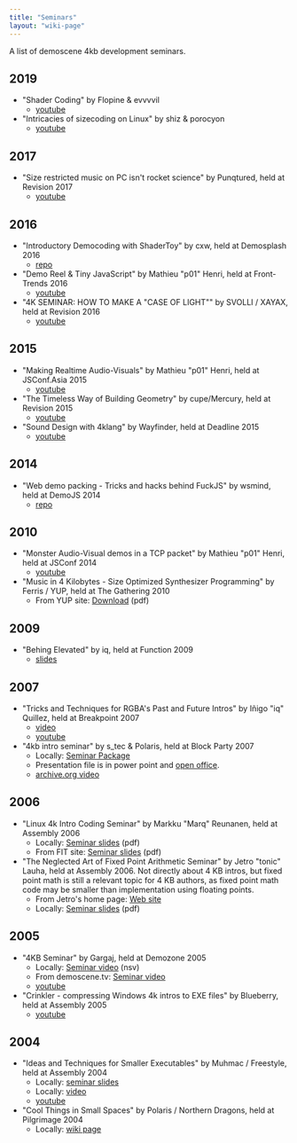 ```yaml
---
title: "Seminars"
layout: "wiki-page"
---
```


A list of demoscene 4kb development seminars.

## 2019
* "Shader Coding" by Flopine & evvvvil
   * [youtube](https://www.youtube.com/watch?v=uFFR31t1WMM)
* "Intricacies of sizecoding on Linux" by shiz & porocyon
   * [youtube](https://www.youtube.com/watch?v=a03HXo8a_Io)

## 2017
* "Size restricted music on PC isn't rocket science" by Punqtured, held at Revision 2017
    * [youtube](https://www.youtube.com/watch?v=9BqKH0XNN-g&list=PLNqQO7lFY6dmVxOgMfA0n4Pi00f2y0HCA&index=12)

## 2016
* "Introductory Democoding with ShaderToy" by cxw, held at Demosplash 2016
    * [repo](https://bitbucket.org/inclinescene/demosplash-2016)
* "Demo Reel & Tiny JavaScript" by Mathieu "p01" Henri, held at Front-Trends 2016
    * [youtube](https://www.youtube.com/watch?v=h4MS5zU_C0c&feature=youtu.be&list=PLBevk0eXLOGdZ4yHChA-JW69DCBe7uGkJ) 
* "4K SEMINAR: HOW TO MAKE A "CASE OF LIGHT"" by SVOLLI / XAYAX, held at Revision 2016
    * [youtube](https://www.youtube.com/watch?v=Jj54mV9T8YU&index=3&list=PLNqQO7lFY6dmH5kMSWtuRP6ZhBiQdQIU1) 

## 2015
* "Making Realtime Audio-Visuals" by Mathieu "p01" Henri, held at JSConf.Asia 2015
    * [youtube](https://www.youtube.com/watch?v=16oLi1kvLHs) 
* "The Timeless Way of Building Geometry" by cupe/Mercury, held at Revision 2015
    * [youtube](https://www.youtube.com/watch?v=T-9R0zAwL7s&index=8&list=PLNqQO7lFY6dlPOg7cA1SczEU0Y7UW6iMW)
* "Sound Design with 4klang" by Wayfinder, held at Deadline 2015
    * [youtube](https://www.youtube.com/watch?v=wP__g_9FT4M) 

## 2014
* "Web demo packing - Tricks and hacks behind FuckJS" by wsmind, held at DemoJS 2014
    * [repo](http://wsmind.github.io/demojs2014-web-demo-packing/#/)

## 2010
* "Monster Audio-Visual demos in a TCP packet" by Mathieu "p01" Henri, held at JSConf 2014
    * [youtube](https://www.youtube.com/watch?v=8aYVH2j0kAU)
* "Music in 4 Kilobytes - Size Optimized Synthesizer Programming" by Ferris / YUP, held at The Gathering 2010
    * From YUP site: [Download](ftp://ftp.untergrund.net/users/thygrion/sosp.zip) (pdf)

## 2009
* "Behing Elevated" by iq, held at Function 2009
    * [slides](http://www.iquilezles.org/www/material/function2009/function2009.pdf)

## 2007
* "Tricks and Techniques for RGBA's Past and Future Intros" by Iñigo "iq" Quillez, held at Breakpoint 2007
    * [video](ftp://ftp.untergrund.net/users/breakpoint/2007/Seminars/BP07_Seminar_Iq_Rgba'sPastAndFutureIntros_XViD.avi)
    * [youtube](https://youtu.be/EQ1OpEsZAN0)
* "4kb intro seminar" by s_tec & Polaris, held at Block Party 2007
    * Locally: [Seminar Package](ftp://ftp.untergrund.net/users/in4kadmin/files/block.party.2007_4k_seminar.zip)
    * Presentation file is in power point and [open office](http://download.openoffice.org/).
    * [archive.org video](https://archive.org/details/hackercons-notacon-2007-4kb-intro)

## 2006
* "Linux 4k Intro Coding Seminar" by Markku "Marq" Reunanen, held at Assembly 2006
    * Locally: [Seminar slides](ftp://ftp.untergrund.net/users/in4kadmin/files/Linux_4k_Intro_Coding_asm06.pdf) (pdf)
    * From FIT site: [Seminar slides](http://ftp.kameli.net/pub/fit/misc/presis_asm06.pdf) (pdf)
* "The Neglected Art of Fixed Point Arithmetic Seminar" by Jetro "tonic" Lauha, held at Assembly 2006. Not directly about 4 KB intros, but fixed point math is still a relevant topic for 4 KB authors, as fixed point math code may be smaller than implementation using floating points.
    * From Jetro's home page: [Web site](http://jet.ro/creations#fixedpoint)
    * Locally: [Seminar slides](ftp://ftp.untergrund.net/users/in4kadmin/files/The_neglected_art_of_Fixed_Point_arithmetic_20060913.pdf) (pdf)

## 2005
* "4KB Seminar" by Gargaj, held at Demozone 2005
    * Locally: [Seminar video](ftp://ftp.untergrund.net/users/in4kadmin/files/demoscene.tv_seminar_4k_by_gargaj_seminar__main.nsv) (nsv)
    * From demoscene.tv: [Seminar video](http://vod.demoscene.tv/demoscene.tv_seminar_4k_by_gargaj_seminar__main.nsv)
    * [youtube](https://www.youtube.com/watch?v=_sXjS4tDpSU)
* "Crinkler - compressing Windows 4k intros to EXE files" by Blueberry, held at Assembly 2005
    * [youtube](https://www.youtube.com/watch?v=VIzg9NCW3rs])

## 2004
* "Ideas and Techniques for Smaller Executables" by Muhmac / Freestyle, held at Assembly 2004
    * Locally: [seminar slides](ftp://ftp.untergrund.net/users/in4kadmin/files/compression.pdf)
    * Locally: [video](ftp://ftp.untergrund.net/users/in4kadmin/files/Ideas_and_techniques_for_smaller_executables.avi)
    * [youtube](https://youtu.be/Up_RSAYi0OI)
* "Cool Things in Small Spaces" by Polaris / Northern Dragons, held at Pilgrimage 2004
    * Locally: [wiki page](cool-things-in-small-spaces-seminar)
